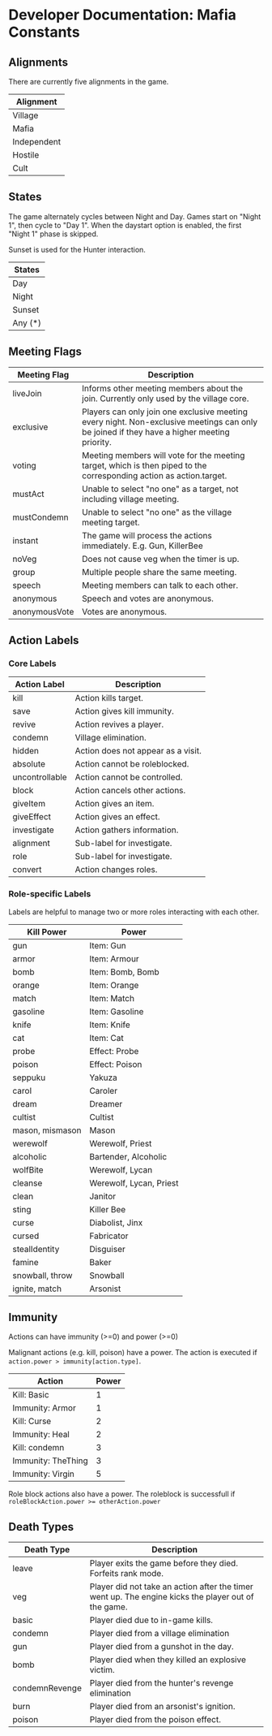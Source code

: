 # Developer Documentation: Mafia Constants

## Alignments

There are currently five alignments in the game.

| Alignment   |
| ----------- |
| Village     |
| Mafia       |
| Independent |
| Hostile     |
| Cult        |

## States

The game alternately cycles between Night and Day. Games start on "Night 1", then cycle to "Day 1". When the daystart option is enabled, the first "Night 1" phase is skipped.

Sunset is used for the Hunter interaction.

| States   |
| -------- |
| Day      |
| Night    |
| Sunset   |
| Any (\*) |

## Meeting Flags

| Meeting Flag  | Description                                                                                                                                |
| ------------- | ------------------------------------------------------------------------------------------------------------------------------------------ |
| liveJoin      | Informs other meeting members about the join. Currently only used by the village core.                                                     |
| exclusive     | Players can only join one exclusive meeting every night. Non-exclusive meetings can only be joined if they have a higher meeting priority. |
| voting        | Meeting members will vote for the meeting target, which is then piped to the corresponding action as action.target.                        |
| mustAct       | Unable to select "no one" as a target, not including village meeting.                                                                      |
| mustCondemn   | Unable to select "no one" as the village meeting target.                                                                                   |
| instant       | The game will process the actions immediately. E.g. Gun, KillerBee                                                                         |
| noVeg         | Does not cause veg when the timer is up.                                                                                                   |
| group         | Multiple people share the same meeting.                                                                                                    |
| speech        | Meeting members can talk to each other.                                                                                                    |
| anonymous     | Speech and votes are anonymous.                                                                                                            |
| anonymousVote | Votes are anonymous.                                                                                                                       |

## Action Labels

### Core Labels

| Action Label   | Description                        |
| -------------- | ---------------------------------- |
| kill           | Action kills target.               |
| save           | Action gives kill immunity.        |
| revive         | Action revives a player.           |
| condemn        | Village elimination.               |
| hidden         | Action does not appear as a visit. |
| absolute       | Action cannot be roleblocked.      |
| uncontrollable | Action cannot be controlled.       |
| block          | Action cancels other actions.      |
| giveItem       | Action gives an item.              |
| giveEffect     | Action gives an effect.            |
| investigate    | Action gathers information.        |
| alignment      | Sub-label for investigate.         |
| role           | Sub-label for investigate.         |
| convert        | Action changes roles.              |

### Role-specific Labels

Labels are helpful to manage two or more roles interacting with each other.

| Kill Power      | Power                   |
| --------------- | ----------------------- |
| gun             | Item: Gun               |
| armor           | Item: Armour            |
| bomb            | Item: Bomb, Bomb        |
| orange          | Item: Orange            |
| match           | Item: Match             |
| gasoline        | Item: Gasoline          |
| knife           | Item: Knife             |
| cat             | Item: Cat               |
| probe           | Effect: Probe           |
| poison          | Effect: Poison          |
| seppuku         | Yakuza                  |
| carol           | Caroler                 |
| dream           | Dreamer                 |
| cultist         | Cultist                 |
| mason, mismason | Mason                   |
| werewolf        | Werewolf, Priest        |
| alcoholic       | Bartender, Alcoholic    |
| wolfBite        | Werewolf, Lycan         |
| cleanse         | Werewolf, Lycan, Priest |
| clean           | Janitor                 |
| sting           | Killer Bee              |
| curse           | Diabolist, Jinx         |
| cursed          | Fabricator              |
| stealIdentity   | Disguiser               |
| famine          | Baker                   |
| snowball, throw | Snowball                |
| ignite, match   | Arsonist                |

## Immunity

Actions can have immunity (>=0) and power (>=0)

Malignant actions (e.g. kill, poison) have a power. The action is executed if `action.power > immunity[action.type]`.

| Action             | Power |
| ------------------ | ----- |
| Kill: Basic        | 1     |
| Immunity: Armor    | 1     |
| Kill: Curse        | 2     |
| Immunity: Heal     | 2     |
| Kill: condemn      | 3     |
| Immunity: TheThing | 3     |
| Immunity: Virgin   | 5     |

Role block actions also have a power. The roleblock is successfull if `roleBlockAction.power >= otherAction.power`

## Death Types

| Death Type     | Description                                                                                         |
| -------------- | --------------------------------------------------------------------------------------------------- |
| leave          | Player exits the game before they died. Forfeits rank mode.                                         |
| veg            | Player did not take an action after the timer went up. The engine kicks the player out of the game. |
| basic          | Player died due to in-game kills.                                                                   |
| condemn        | Player died from a village elimination                                                              |
| gun            | Player died from a gunshot in the day.                                                              |
| bomb           | Player died when they killed an explosive victim.                                                   |
| condemnRevenge | Player died from the hunter's revenge elimination                                                   |
| burn           | Player died from an arsonist's ignition.                                                            |
| poison         | Player died from the poison effect.                                                                 |
